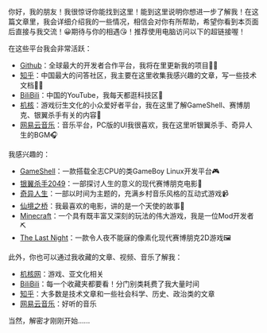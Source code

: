 你好，我的朋友！我很惊讶你能找到这里！能到这里说明你想进一步了解我！在这篇文章里，我会详细介绍我的一些情况，相信会对你有所帮助，希望你看到本页面后直接与我交流！😀期待与你的相遇😘！推荐使用电脑访问以下的超链接喔！

在这些平台我会非常活跃：

- [Github](https://github.com/WangTingZheng)：全球最大的开发者合作平台，我将在里更新我的项目👩‍💻
- [知乎](https://www.zhihu.com/people/wang-ting-zheng-45)：中国最大的问答社区，我主要在这里收集我感兴趣的文章，写一些技术文档🐱‍🏍
- [BiliBili](https://space.bilibili.com/11787292)：中国的YouTube，我每天都逛科技区🎈
- [机核](https://www.gcores.com/users/184587)：游戏衍生文化的小众爱好者平台，我在这里了解GameShell、赛博朋克、银翼杀手有关的内容🎰
- [网易云音乐](https://music.163.com/#/user/home?id=83551783)：音乐平台，PC版的UI我很喜欢，我在这里听银翼杀手、奇异人生的BGM🎧

我感兴趣的：

- [GameShell](https://www.bilibili.com/video/av62745935)：一款搭载全志CPU的类GameBoy Linux开发平台🎮
- [银翼杀手2049](https://www.bilibili.com/video/av65534879)：一部探讨人生的意义的现代赛博朋克电影🎥
- [奇异人生](https://www.bilibili.com/video/av12161908)：一部以时间为主题的，充满乡村音乐风格的互动式游戏📹
- [仙境之桥](https://i.loli.net/2020/03/15/IzcJ1Dh5KxmgkpR.png)：我最喜欢的电影，讲的是一个天使的故事👼
- [Minecraft](https://space.bilibili.com/11787292/favlist?fid=139833692)：一个具有既丰富又深刻的玩法的伟大游戏，我是一位Mod开发者⛏
- [The Last  Night](https://www.bilibili.com/video/av15628237)：一款令人夜不能寐的像素化现代赛博朋克2D游戏🖼

此外，你也可以通过我收藏的文章、视频、音乐了解我：

- [机核网](https://www.gcores.com/users/184587/bookmarks)：游戏、亚文化相关
- [BiliBili](https://space.bilibili.com/11787292/favlist)：每一个收藏夹都要看！分门别类耗费了我大量时间
- [知乎](https://www.zhihu.com/people/wang-ting-zheng-45/collections)：大多数是技术文章和一些社会科学、历史、政治类的文章
- [网易云音乐](https://music.163.com/#/playlist?id=94320636)：好听的音乐

当然，解密才刚刚开始......